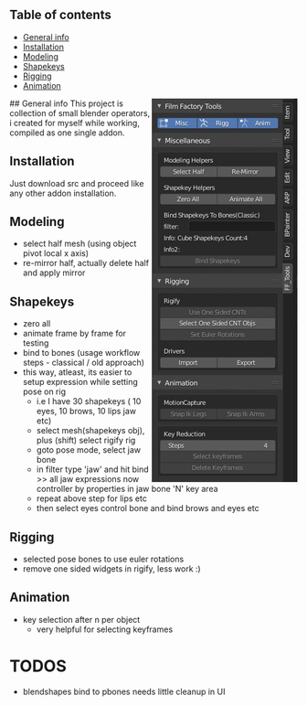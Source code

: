 ## Table of contents
* [General info](#general-info)
* [Installation](#installation)
* [Modeling](#modeling)
* [Shapekeys](#shapekeys)
* [Rigging](#rigging)
* [Animation](#animation)

<p align="right">
    <img style="float: right;" src="./screenshots/wip_2019_12_11.jpg">
</p>
## General info
This project is collection of small blender operators, i created for myself while working, compiled as one single addon.

## Installation
Just download src and proceed like any other addon installation.


## Modeling
- select half mesh (using object pivot local x axis)
- re-mirror half, actually delete half and apply mirror

## Shapekeys
- zero all
- animate frame by frame for testing
- bind to bones (usage workflow steps - classical / old approach)
- this way, atleast, its easier to setup expression while setting pose on rig
    - i.e I have 30 shapekeys ( 10 eyes, 10 brows, 10 lips jaw etc)
    - select mesh(shapekeys obj), plus (shift) select rigify rig
    - goto pose mode, select jaw bone
    - in filter type 'jaw' and hit bind >> all jaw expressions now controller by properties in jaw bone 'N' key area
    - repeat above step for lips etc
    - then select eyes control bone and bind brows and eyes etc
## Rigging
- selected pose bones to use euler rotations
- remove one sided widgets in rigify, less work :)


## Animation
- key selection after n per object
    - very helpful for selecting keyframes 


# TODOS
- blendshapes bind to pbones needs little cleanup in UI

